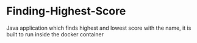 # Finding-Highest-Score
Java application which finds highest and lowest score with the name, it is built to run inside the docker container
